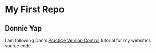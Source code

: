 # My First Repo
## Donnie Yap
I am following Dan's [Practice Version Control](https://dgilleland.github.io/CPSC-1520/tutorials/0020/) tutorial for my website's source code.